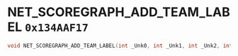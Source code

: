 # NET_SCOREGRAPH_ADD_TEAM_LABEL `0x134AAF17`

```cpp
void NET_SCOREGRAPH_ADD_TEAM_LABEL(int _Unk0, int _Unk1, int _Unk2, int _Unk3);
```